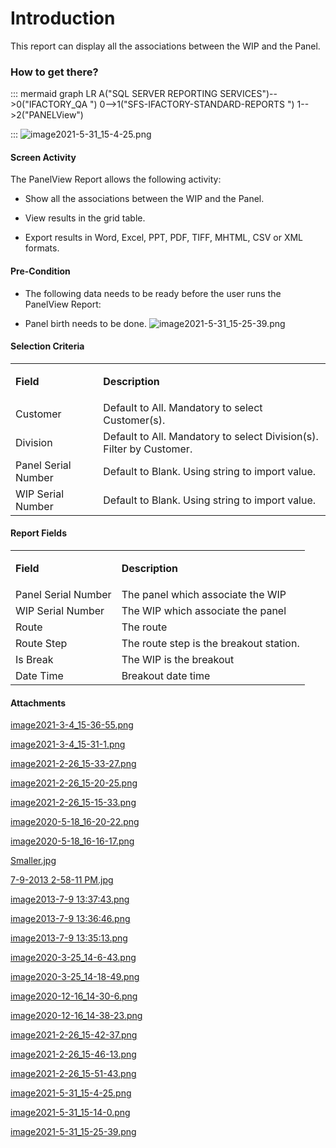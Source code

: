 # Introduction

This report can display all the associations between the WIP and the Panel.


### How to get there?



::: mermaid
graph LR
A("SQL SERVER REPORTING SERVICES")-->0("IFACTORY_QA ")
0-->1("SFS-IFACTORY-STANDARD-REPORTS ")
1-->2("PANELView")

:::
![image2021-5-31_15-4-25.png](/.attachments/92734124.png)




#### **Screen Activity** 


The PanelView Report allows the following activity:

- Show all the associations between the WIP and the Panel.

- View results in the grid table.

- Export results in Word, Excel, PPT, PDF, TIFF, MHTML, CSV or XML formats.


#### Pre-Condition



- The following data needs to be ready before the user runs the PanelView Report:


- Panel birth needs to be done.
![image2021-5-31_15-25-39.png](/.attachments/92734128.png)





#### Selection Criteria



<table class="wrapped confluenceTable"><colgroup><col /><col /></colgroup><tbody><tr><td class="highlight confluenceTd"><p><strong>Field</strong></p></td><td class="highlight confluenceTd"><p><strong>Description</strong></p></td></tr><tr><td colspan="1" class="confluenceTd">Customer</td><td colspan="1" class="confluenceTd">Default to All. Mandatory to select Customer(s).</td></tr><tr><td colspan="1" class="confluenceTd">Division</td><td colspan="1" class="confluenceTd">Default to All. Mandatory to select Division(s). Filter by Customer.</td></tr><tr><td colspan="1" class="confluenceTd">Panel Serial Number</td><td colspan="1" class="confluenceTd">Default to Blank. Using string to import value.</td></tr><tr><td colspan="1" class="confluenceTd">WIP Serial Number</td><td colspan="1" class="confluenceTd">Default to Blank. Using string to import value.</td></tr></tbody></table>





#### Report Fields


<table class="wrapped confluenceTable"><colgroup><col /><col /></colgroup><tbody><tr><td class="highlight confluenceTd"><p><strong>Field</strong></p></td><td class="highlight confluenceTd"><p><strong>Description</strong></p></td></tr><tr><td colspan="1" class="confluenceTd">Panel Serial Number</td><td colspan="1" class="confluenceTd">The panel which associate the WIP</td></tr><tr><td colspan="1" class="confluenceTd">WIP Serial Number</td><td colspan="1" class="confluenceTd">The WIP which associate the panel</td></tr><tr><td colspan="1" class="confluenceTd">Route </td><td colspan="1" class="confluenceTd">The route </td></tr><tr><td colspan="1" class="confluenceTd">Route Step</td><td colspan="1" class="confluenceTd">The route step is the breakout station.</td></tr><tr><td colspan="1" class="confluenceTd">Is Break</td><td colspan="1" class="confluenceTd">The WIP is the breakout </td></tr><tr><td colspan="1" class="confluenceTd">Date Time</td><td colspan="1" class="confluenceTd">Breakout date time</td></tr></tbody></table>



#### Attachments

[image2021-3-4_15-36-55.png](/.attachments/92734105.png)
[image2021-3-4_15-31-1.png](/.attachments/92734106.png)
[image2021-2-26_15-33-27.png](/.attachments/92734107.png)
[image2021-2-26_15-20-25.png](/.attachments/92734108.png)
[image2021-2-26_15-15-33.png](/.attachments/92734109.png)
[image2020-5-18_16-20-22.png](/.attachments/92734110.png)
[image2020-5-18_16-16-17.png](/.attachments/92734111.png)
[Smaller.jpg](/.attachments/92734112.jpg)
[7-9-2013 2-58-11 PM.jpg](/.attachments/92734113.jpg)
[image2013-7-9 13:37:43.png](/.attachments/92734114.png)
[image2013-7-9 13:36:46.png](/.attachments/92734115.png)
[image2013-7-9 13:35:13.png](/.attachments/92734116.png)
[image2020-3-25_14-6-43.png](/.attachments/92734117.png)
[image2020-3-25_14-18-49.png](/.attachments/92734118.png)
[image2020-12-16_14-30-6.png](/.attachments/92734119.png)
[image2020-12-16_14-38-23.png](/.attachments/92734120.png)
[image2021-2-26_15-42-37.png](/.attachments/92734121.png)
[image2021-2-26_15-46-13.png](/.attachments/92734122.png)
[image2021-2-26_15-51-43.png](/.attachments/92734123.png)
[image2021-5-31_15-4-25.png](/.attachments/92734124.png)
[image2021-5-31_15-14-0.png](/.attachments/92734125.png)
[image2021-5-31_15-25-39.png](/.attachments/92734128.png)
